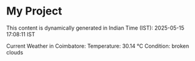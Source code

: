 # My Project

This content is dynamically generated in Indian Time (IST): 2025-05-15 17:08:11 IST


Current Weather in Coimbatore:
Temperature: 30.14 °C
Condition: broken clouds
